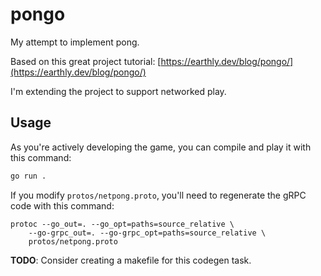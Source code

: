pongo
=====

My attempt to implement pong.

Based on this great project tutorial: [https://earthly.dev/blog/pongo/](https://earthly.dev/blog/pongo/)

I'm extending the project to support networked play.

Usage
-----

As you're actively developing the game, you can compile and play it with this command:

```sh
go run .
```

If you modify `protos/netpong.proto`, you'll need to regenerate the gRPC code with this command:

```
protoc --go_out=. --go_opt=paths=source_relative \
    --go-grpc_out=. --go-grpc_opt=paths=source_relative \
    protos/netpong.proto
```

__TODO__: Consider creating a makefile for this codegen task.
